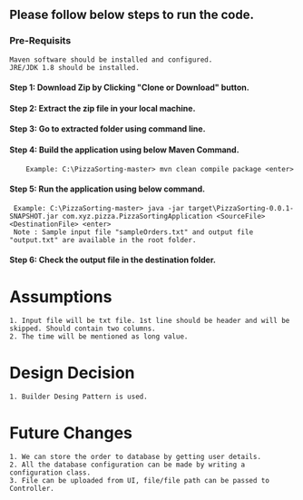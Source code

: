 ## Please follow below steps to run the code.
### Pre-Requisits
    Maven software should be installed and configured.
    JRE/JDK 1.8 should be installed.

#### Step 1: Download Zip by Clicking "Clone or Download" button.

#### Step 2: Extract the zip file in your local machine.

#### Step 3: Go to extracted folder using command line.

#### Step 4: Build the application using below Maven Command.
        Example: C:\PizzaSorting-master> mvn clean compile package <enter>
        
#### Step 5: Run the application using below command.
     Example: C:\PizzaSorting-master> java -jar target\PizzaSorting-0.0.1-SNAPSHOT.jar com.xyz.pizza.PizzaSortingApplication <SourceFile> <DestinationFile> <enter>        
     Note : Sample input file "sampleOrders.txt" and output file "output.txt" are available in the root folder.
     
#### Step 6: Check the output file in the destination folder.


Assumptions
===========
	1. Input file will be txt file. 1st line should be header and will be skipped. Should contain two columns.
	2. The time will be mentioned as long value.
		
Design Decision
===============
	1. Builder Desing Pattern is used.

Future Changes
==============
	1. We can store the order to database by getting user details.
	2. All the database configuration can be made by writing a configuration class.
	3. File can be uploaded from UI, file/file path can be passed to Controller.
